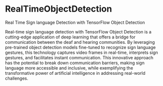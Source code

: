 # RealTimeObjectDetection
Real Time Sign language Detection with TensorFlow Object Detection

Real-time sign language detection with TensorFlow Object Detection is a cutting-edge application of deep learning that offers a bridge for communication between the deaf and hearing communities.
By leveraging pre-trained object detection models fine-tuned to recognize sign language gestures, this technology captures video frames in real-time, interprets sign gestures, and facilitates instant communication.
This innovative approach has the potential to break down communication barriers, making sign language more accessible and inclusive, while exemplifying the transformative power of artificial intelligence in addressing
real-world challenges.
